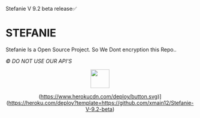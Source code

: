 Stefanie V 9.2 beta release✅

# STEFANIE
Stefanie Is a Open Source Project.
So We Dont encryption this Repo..

*©️ DO NOT USE OUR API'S*
<div align="center">

  <img src="https://telegra.ph/file/713e74c1a7ec2948e06c3.jpg" width="50" height="50">

  (https://www.herokucdn.com/deploy/button.svg)](https://heroku.com/deploy?template=https://github.com/xmain12/Stefanie-V-9.2-beta)  

